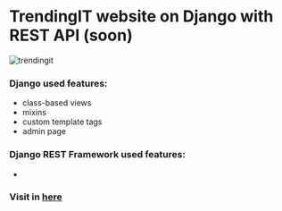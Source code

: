 # TrendingIT website on Django with REST API (soon)
![trendingit](https://user-images.githubusercontent.com/38908085/170826378-b1b74578-026a-4652-8047-63a5c9473faa.png)

### Django used features:
- class-based views
- mixins
- custom template tags
- admin page

### Django REST Framework used features:
- 

### Visit in [here](http://trendingit.pythonanywhere.com/)
